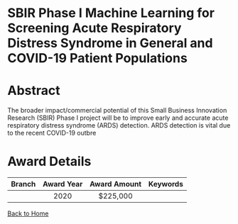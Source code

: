 
SBIR Phase I Machine Learning for Screening Acute Respiratory Distress Syndrome in General and COVID-19 Patient Populations
===========================================================================================================================

# Abstract


The broader impact/commercial potential of this Small Business Innovation Research (SBIR) Phase I project will be to improve early and accurate acute respiratory distress syndrome (ARDS) detection. ARDS detection is vital due to the recent COVID-19 outbre  

# Award Details

|Branch|Award Year|Award Amount|Keywords|
| :---: | :---: | :---: | :---: |
||2020|$225,000||
  
  


[Back to Home](https://github.com/chrischow/dod_sbir_awards#624)